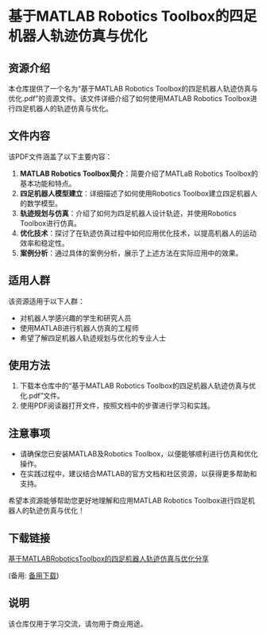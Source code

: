 # 基于MATLAB Robotics Toolbox的四足机器人轨迹仿真与优化

## 资源介绍

本仓库提供了一个名为“基于MATLAB Robotics Toolbox的四足机器人轨迹仿真与优化.pdf”的资源文件。该文件详细介绍了如何使用MATLAB Robotics Toolbox进行四足机器人的轨迹仿真与优化。

## 文件内容

该PDF文件涵盖了以下主要内容：

1. **MATLAB Robotics Toolbox简介**：简要介绍了MATLaB Robotics Toolbox的基本功能和特点。
2. **四足机器人模型建立**：详细描述了如何使用Robotics Toolbox建立四足机器人的数学模型。
3. **轨迹规划与仿真**：介绍了如何为四足机器人设计轨迹，并使用Robotics Toolbox进行仿真。
4. **优化技术**：探讨了在轨迹仿真过程中如何应用优化技术，以提高机器人的运动效率和稳定性。
5. **案例分析**：通过具体的案例分析，展示了上述方法在实际应用中的效果。

## 适用人群

该资源适用于以下人群：

- 对机器人学感兴趣的学生和研究人员
- 使用MATLAB进行机器人仿真的工程师
- 希望了解四足机器人轨迹规划与优化的专业人士

## 使用方法

1. 下载本仓库中的“基于MATLAB Robotics Toolbox的四足机器人轨迹仿真与优化.pdf”文件。
2. 使用PDF阅读器打开文件，按照文档中的步骤进行学习和实践。

## 注意事项

- 请确保您已安装MATLAB及Robotics Toolbox，以便能够顺利进行仿真和优化操作。
- 在实践过程中，建议结合MATLAB的官方文档和社区资源，以获得更多帮助和支持。

希望本资源能够帮助您更好地理解和应用MATLAB Robotics Toolbox进行四足机器人的轨迹仿真与优化！

## 下载链接
[基于MATLABRoboticsToolbox的四足机器人轨迹仿真与优化分享](https://pan.quark.cn/s/cc9559458aae) 

(备用: [备用下载](https://pan.baidu.com/s/1tiXOIol5HWKlDdgNgz3Rbw?pwd=1234))

## 说明

该仓库仅用于学习交流，请勿用于商业用途。

